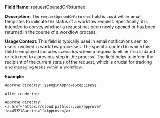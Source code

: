 **Field Name:** requestOpenedOrReturned

**Description:** The `requestOpenedOrReturned` field is used within email templates to indicate the status of a workflow request. Specifically, it is intended to convey whether a request has been newly opened or has been returned in the course of a workflow process.

**Usage Context:** This field is typically used in email notifications sent to users involved in workflow processes. The specific context in which this field is employed includes scenarios where a request is either first initiated or returned to a previous step in the process. The field helps to inform the recipient of the current status of the request, which is crucial for tracking and managing tasks within a workflow.

**Example:** 

    Approve directly: $$beginApproveStepLink$$

    After rendering:

    Approve directly:  
    <a href="https://cloud.pathlock.com/approve?id=45321&action=1">Approve</a>
